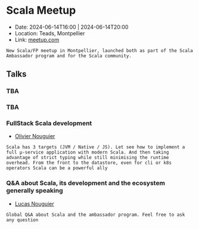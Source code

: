 # Scala Meetup

- Date: 2024-06-14T16:00 | 2024-06-14T20:00
- Location: Teads, Montpellier
- Link: [meetup.com](https://www.meetup.com/lambdaplage/events/301018120)

```
New Scala/FP meetup in Montpellier, launched both as part of the Scala Ambassador program and for the Scala community.
```

## Talks

### TBA

### TBA

### FullStack Scala development

- [Olivier Nouguier](https://www.linkedin.com/in/olivier-nouguier)

```
Scala has 3 targets (JVM / Native / JS). Let see how to implement a full µ-service application with modern Scala. And then taking advantage of strict typing while still minimising the runtime overhead. From the front to the datastore, even for cli or k8s operators Scala can be a powerful ally
```

### Q&A about Scala, its development and the ecosystem generally speaking

- [Lucas Nouguier](https://www.linkedin.com/in/lucas-nouguier)

```
Global Q&A about Scala and the ambassador program. Feel free to ask any question
```
